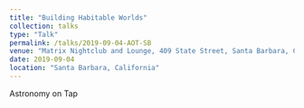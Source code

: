 ```yaml
---
title: "Building Habitable Worlds"
collection: talks
type: "Talk"
permalink: /talks/2019-09-04-AOT-SB
venue: "Matrix Nightclub and Lounge, 409 State Street, Santa Barbara, CA"
date: 2019-09-04
location: "Santa Barbara, California"
---
```


Astronomy on Tap
